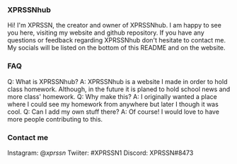 ### XPRSSNhub

Hi! 
I'm XPRSSN, the creator and owner of XPRSSNhub.
I am happy to see you here, visiting my website and github repository. 
If you have any questions or feedback regarding XPRSSNhub don't hesitate to contact me.
My socials will be listed on the bottom of this README and on the website.

### FAQ
Q: What is XPRSSNhub?
A: XPRSSNhub is a website I made in order to hold class homework. Although, in the future it is planed to hold school news and more class' homework.
Q: Why make this?
A: I originally wanted a place where I could see my homework from anywhere but later I though it was cool.
Q: Can I add my own stuff there?
A: Of course! I would love to have more people contributing to this.

### Contact me
Instagram: @_xprssn_
Twiiter: #XPRSSN1
Discord: XPRSSN#8473
